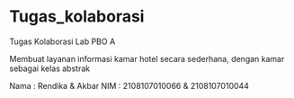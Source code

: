 # Tugas_kolaborasi
Tugas Kolaborasi Lab PBO A

Membuat layanan informasi kamar hotel secara sederhana, dengan kamar sebagai kelas abstrak

Nama : Rendika & Akbar
NIM : 2108107010066 & 2108107010044
